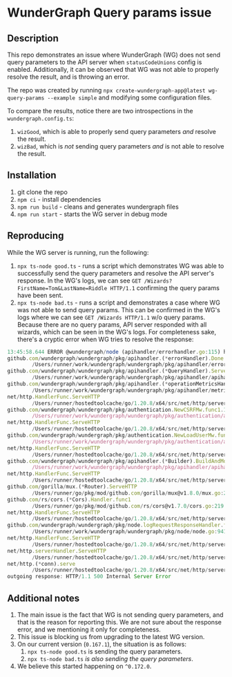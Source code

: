 # WunderGraph Query params issue

## Description

This repo demonstrates an issue where WunderGraph (WG) does not send query parameters to the API server when `statusCodeUnions` config is enabled. Additionally, it can be observed that WG was not able to properly resolve the result, and is throwing an error.

The repo was created by running `npx create-wundergraph-app@latest wg-query-params --example simple` and modifying some configuration files.

To compare the results, notice there are two introspections in the `wundergraph.config.ts`:

1. `wizGood`, which is able to properly send query parameters _and_ resolve the result.
2. `wizBad`, which is _not_ sending query parameters _and_ is not able to resolve the result.

## Installation

1. git clone the repo
2. `npm ci` - install dependencies
3. `npm run build` - cleans and generates wundergraph files
4. `npm run start` - starts the WG server in debug mode

## Reproducing

While the WG server is running, run the following:

1. `npx ts-node good.ts` - runs a script which demonstrates WG was able to successfully send the query parameters and resolve the API server's response. In the WG's logs, we can see `GET /Wizards?FirstName=Tom&LastName=Riddle HTTP/1.1` confirming the query params have been sent.
2. `npx ts-node bad.ts` - runs a script and demonstrates a case where WG was not able to send query params. This can be confirmed in the WG's logs where we can see `GET /Wizards HTTP/1.1` w/o query params. Because there are no query params, API server responded with all wizards, which can be seen in the WG's logs. For completeness sake, there's a cryptic error when WG tries to resolve the response:

```js
13:45:58.644 ERROR @wundergraph/node (apihandler/errorhandler.go:115) hooks pipeline failed reqId="a7d246f6-67ea-dc7a-c8f4-4c387016dce4" operationName="WizBadGetWizards" operationType="QUERY" error="ResolveGraphQLResponse failed: Key path not found"
github.com/wundergraph/wundergraph/pkg/apihandler.(*errorHandler).Done
        /Users/runner/work/wundergraph/wundergraph/pkg/apihandler/errorhandler.go:115
github.com/wundergraph/wundergraph/pkg/apihandler.(*QueryHandler).ServeHTTP
        /Users/runner/work/wundergraph/wundergraph/pkg/apihandler/apihandler.go:956
github.com/wundergraph/wundergraph/pkg/apihandler.(*operationMetricsHandler).Handler.func1
        /Users/runner/work/wundergraph/wundergraph/pkg/apihandler/metrics.go:125
net/http.HandlerFunc.ServeHTTP
        /Users/runner/hostedtoolcache/go/1.20.8/x64/src/net/http/server.go:2122
github.com/wundergraph/wundergraph/pkg/authentication.NewCSRFMw.func1.1
        /Users/runner/work/wundergraph/wundergraph/pkg/authentication/authentication.go:948
net/http.HandlerFunc.ServeHTTP
        /Users/runner/hostedtoolcache/go/1.20.8/x64/src/net/http/server.go:2122
github.com/wundergraph/wundergraph/pkg/authentication.NewLoadUserMw.func1.1
        /Users/runner/work/wundergraph/wundergraph/pkg/authentication/authentication.go:769
net/http.HandlerFunc.ServeHTTP
        /Users/runner/hostedtoolcache/go/1.20.8/x64/src/net/http/server.go:2122
github.com/wundergraph/wundergraph/pkg/apihandler.(*Builder).BuildAndMountApiHandler.func1.1
        /Users/runner/work/wundergraph/wundergraph/pkg/apihandler/apihandler.go:245
net/http.HandlerFunc.ServeHTTP
        /Users/runner/hostedtoolcache/go/1.20.8/x64/src/net/http/server.go:2122
github.com/gorilla/mux.(*Router).ServeHTTP
        /Users/runner/go/pkg/mod/github.com/gorilla/mux@v1.8.0/mux.go:210
github.com/rs/cors.(*Cors).Handler.func1
        /Users/runner/go/pkg/mod/github.com/rs/cors@v1.7.0/cors.go:219
net/http.HandlerFunc.ServeHTTP
        /Users/runner/hostedtoolcache/go/1.20.8/x64/src/net/http/server.go:2122
github.com/wundergraph/wundergraph/pkg/node.logRequestResponseHandler.func1
        /Users/runner/work/wundergraph/wundergraph/pkg/node/node.go:941
net/http.HandlerFunc.ServeHTTP
        /Users/runner/hostedtoolcache/go/1.20.8/x64/src/net/http/server.go:2122
net/http.serverHandler.ServeHTTP
        /Users/runner/hostedtoolcache/go/1.20.8/x64/src/net/http/server.go:2936
net/http.(*conn).serve
        /Users/runner/hostedtoolcache/go/1.20.8/x64/src/net/http/server.go:1995
outgoing response: HTTP/1.1 500 Internal Server Error
```

## Additional notes

1. The main issue is the fact that WG is not sending query parameters, and that is the reason for reporting this. We are not sure about the response error, and we mentioning it only for completeness.
2. This issue is blocking us from upgrading to the latest WG version.
3. On our current version (`0.167.1`), the situation is as follows:
   1. `npx ts-node good.ts` is sending the query parameters.
   2. `npx ts-node bad.ts` _is also sending the query parameters_.
4. We believe this started happening on `^0.172.0`.
